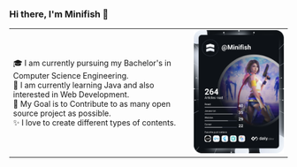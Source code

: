 ### Hi there, I'm Minifish 👋

<table>
    <tr>
        <td>
            🎓 I am currently pursuing my Bachelor's in Computer Science Engineering. <br/> 
            🌱 I am currently learning Java and also interested in Web Development. <br/> 
            🎯 My Goal is to Contribute to as many open source project as possible. <br/> 
            ✨ I love to create different types of contents. <br/>
        </td>
        <td>
            <a href="https://app.daily.dev/Minifish"><img src="https://github.com/Minifish57/Minifish57/blob/main/devcard.svg" width="300"/></a>
        </td>
    </tr>
<table>
